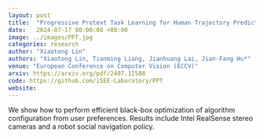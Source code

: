 ```yaml
---
layout: post
title:  "Progressive Pretext Task Learning for Human Trajectory Prediction"
date:   2024-07-17 00:00:00 +00:00
image: ../images/PPT.jpg
categories: research
author: "Xiaotong Lin"
authors: "Xiaotong Lin, Tianming Liang, Jianhuang Lai, Jian-Fang Hu*"
venue: "European Conference on Computer Vision (ECCV)"
arxiv: https://arxiv.org/pdf/2407.11588
code: https://github.com/iSEE-Laboratory/PPT
website: 
---
```

We show how to perform efficient black-box optimization of algorithm configuration from user preferences. Results include Intel RealSense stereo cameras and a robot social navigation policy.
